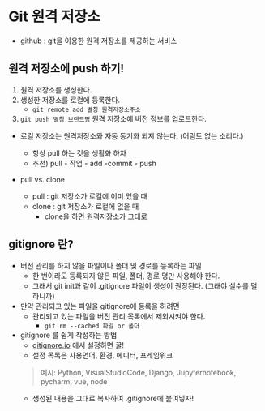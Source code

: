 # Git 원격 저장소

* github : git을 이용한 원격 저장소를 제공하는 서비스


## 원격 저장소에 push 하기!

1. 원격 저장소를 생성한다.
2. 생성한 저장소를 로컬에 등록한다.
    * `git remote add 별칭 원격저장소주소`
3. `git push 별칭 브랜드명` 원격 저장소에 버전 정보를 업로드한다.

* 로컬 저장소는 원격저장소와 자동 동기화 되지 않는다. (어림도 없는 소리다.)
    * 항상 pull 하는 것을 생활화 하자
    * 추천) pull - 작업 - add -commit - push

* pull vs. clone
    * pull : git 저장소가 로컬에 이미 있을 때
    * clone : git 저장소가 로컬에 없을 때
        * clone을 하면 원격저장소가 그대로

## gitignore 란?

* 버전 관리를 하지 않을 파일이나 폴더 및 경로를 등록하는 파일
    * 한 번이라도 등록되지 않은 파일, 폴더, 경로 명만 사용해야 한다.
    * 그래서 git init과 같이 .gitignore 파일이 생성이 권장된다. (그래야 실수를 덜 하니까)
* 만약 관리되고 있는 파일을 gitignore에 등록을 하려면
    * 관리되고 있는 파일을 버전 관리 목록에서 제외시켜야 한다.
        * `git rm --cached 파일 or 폴더`
* gitignore 를 쉽게 작성하는 방법
    * [gitignore.io](https://www.toptal.com/developers/gitignore/) 에서 설정하면 꿀!
    * 설정 목록은 사용언어, 환경, 에디터, 프레임워크
    > 예시:  Python, VisualStudioCode, Django, Jupyternotebook, pycharm, vue, node
    * 생성된 내용을 그대로 복사하여 .gitignore에 붙여넣자!